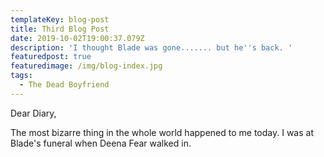 ```yaml
---
templateKey: blog-post
title: Third Blog Post
date: 2019-10-02T19:00:37.079Z
description: 'I thought Blade was gone....... but he''s back. '
featuredpost: true
featuredimage: /img/blog-index.jpg
tags:
  - The Dead Boyfriend
---
```

Dear Diary,

   The most bizarre thing in the whole world happened to me today. I was at Blade's funeral when Deena Fear walked in.
